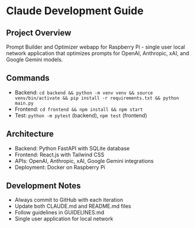 # Claude Development Guide

## Project Overview
Prompt Builder and Optimizer webapp for Raspberry Pi - single user local network application that optimizes prompts for OpenAI, Anthropic, xAI, and Google Gemini models.

## Commands
- Backend: `cd backend && python -m venv venv && source venv/bin/activate && pip install -r requirements.txt && python main.py`
- Frontend: `cd frontend && npm install && npm start`
- Test: `python -m pytest` (backend), `npm test` (frontend)

## Architecture
- Backend: Python FastAPI with SQLite database
- Frontend: React.js with Tailwind CSS
- APIs: OpenAI, Anthropic, xAI, Google Gemini integrations
- Deployment: Docker on Raspberry Pi

## Development Notes
- Always commit to GitHub with each iteration
- Update both CLAUDE.md and README.md files
- Follow guidelines in GUIDELINES.md
- Single user application for local network